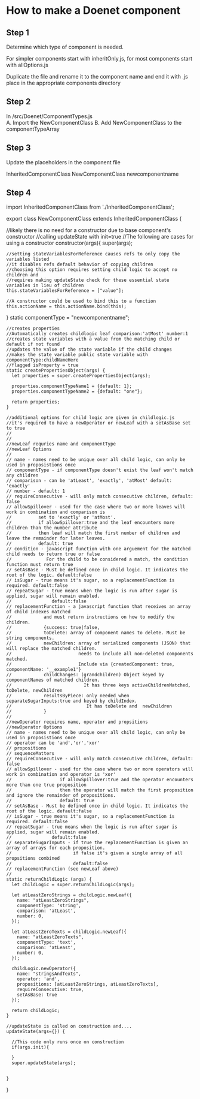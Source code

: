 # How to make a Doenet component

## Step 1
Determine which type of component is needed. 

For simpler components start with inheritOnly.js, for most components start with allOptions.js

Duplicate the file and rename it to the component name and end it with .js 
place in the appropriate components directory

## Step 2
 In /src/Doenet/ComponentTypes.js  
A. Import the NewComponentClass
B. Add NewComponentClass to the componentTypeArray

## Step 3
Update the placeholders in the component file

 InheritedComponentClass
 NewComponentClass
 newcomponentname

## Step 4

import InheritedComponentClass from './InheritedComponentClass';

export class NewComponentClass extends InheritedComponentClass {

  //likely there is no need for a constructor due to base component's constructor
  //calling updateState with init=true 
  //The following are cases for using a constructor
  constructor(args){
    super(args);
    
    //setting stateVariablesForReference causes refs to only copy the variables listed
    //it disables refs default behavior of copying children
    //choosing this option requires setting child logic to accept no children and
    //requires making updateState check for these essential state variables in lieu of children
    this.stateVariablesForReference = ["value"];

    //A constructor could be used to bind this to a function
    this.actionName = this.actionName.bind(this);
  }
    static componentType = "newcomponentname";

    //creates properties 
    //Automatically creates childlogic leaf comparison:'atMost' number:1
    //creates state variables with a value from the matching child or default if not found
    //updates the value of the state variable if the child changes
    //makes the state variable public state variable with componentType:childNameHere
    //flagged isProperty = true
    static createPropertiesObject(args) {
      let properties = super.createPropertiesObject(args);
    
      properties.componentTypeName1 = {default: 1}; 
      properties.componentTypeName2 = {default: "one"}; 

      return properties;
    }
   
    //additional options for child logic are given in childlogic.js
    //it's required to have a newOperator or newLeaf with a setAsBase set to true
    //
    //
    //newLeaf requries name and componentType
    //newLeaf Options
    //
    // name - names need to be unique over all child logic, can only be used in proposistions once 
    // componentType - if componentType doesn't exist the leaf won't match any children
    // comparison - can be 'atLeast', 'exactly', 'atMost' default: 'exactly'
    // number - default: 1
    // requireConsecutive - will only match consecutive children, default: false
    // allowSpillover - used for the case where two or more leaves will work in combination and comparison is
    //          set to 'exactly' or 'atMost'. 
    //          if allowSpillover:true and the leaf encounters more children than the number attribute
    //          then leaf will match the first number of children and leave the remainder for later leaves.
    //          default: true
    // condition - javascript function with one arguement for the matched child needs to return true or false
    //             For the child to be considered a match, the condition function must return true
    // setAsBase - Must be defined once in child logic. It indicates the root of the logic. default:false
    // isSugar - true means it's sugar, so a replacementFunction is required. default:false
    // repeatSugar - true means when the logic is run after sugar is applied, sugar will remain enabled. 
    //               default:false
    // replacementFunction - a javascript function that receives an array of child indexes matched
    //            and must return instructions on how to modify the children.
    //            {success: true|false,
    //            toDelete: array of component names to delete. Must be string components.
    //            newChildren: array of serialized components (JSON) that will replace the matched children.
    //                         needs to include all non-deleted components matched.
    //                         Include via {createdComponent: true, componentName: '__example1'}
    //            childChanges: (grandchildren) Object keyed by componentNames of matched children. 
    //                           It has three keys activeChildrenMatched, toDelete, newChildren
    //            resultsByPiece: only needed when separateSugarInputs:true and keyed by childIndex. 
    //                            It has toDelete and  newChildren
    //            }
    // 
    //newOperator requires name, operator and propsitions
    //newOperator Options
    // name - names need to be unique over all child logic, can only be used in proposistions once 
    // operator can be 'and','or','xor'
    // propositions
    // sequenceMatters
    // requireConsecutive - will only match consecutive children, default: false
    // allowSpillover - used for the case where two or more operators will work in combination and operator is 'xor'
    //                  if allowSpillover:true and the operator encounters more than one true proposition 
    //                  then the operator will match the first proposition and ignore the remainder of propositions.
    //                  default: true
    // setAsBase - Must be defined once in child logic. It indicates the root of the logic. default:false
    // isSugar - true means it's sugar, so a replacementFunction is required. default:false
    // repeatSugar - true means when the logic is run after sugar is applied, sugar will remain enabled. 
    //               default:false
    // separateSugarInputs - if true the replacementFunction is given an array of arrays for each proposition. 
    //                       if false it's given a single array of all propsitions combined
    //                       default:false
    // replacementFunction (see newLeaf above)
    //
    static returnChildLogic (args) {
      let childLogic = super.returnChildLogic(args);
  
      let atLeastZeroStrings = childLogic.newLeaf({
        name: "atLeastZeroStrings",
        componentType: 'string',
        comparison: 'atLeast',
        number: 0,
      });
  
      let atLeastZeroTexts = childLogic.newLeaf({
        name: "atLeastZeroTexts",
        componentType: 'text',
        comparison: 'atLeast',
        number: 0,
      });
  
      childLogic.newOperator({
        name: "stringsAndTexts",
        operator: 'and',
        propositions: [atLeastZeroStrings, atLeastZeroTexts],
        requireConsecutive: true,
        setAsBase: true
      });
      
      return childLogic;
    }

    //updateState is called on construction and....
    updateState(args={}) {
      
      //This code only runs once on construction
      if(args.init){

      }
      super.updateState(args);


    }
  }
